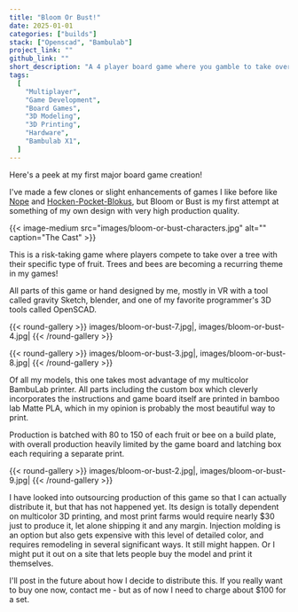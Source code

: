 ```yaml
---
title: "Bloom Or Bust!"
date: 2025-01-01
categories: ["builds"]
stack: ["Openscad", "Bambulab"]
project_link: ""
github_link: ""
short_description: "A 4 player board game where you gamble to take over a fruit tree."
tags:
  [
    "Multiplayer",
    "Game Development",
    "Board Games",
    "3D Modeling",
    "3D Printing",
    "Hardware",
    "Bambulab X1",
  ]
---
```


Here's a peek at my first major board game creation!

I've made a few clones or slight enhancements of games I like before like [Nope](/nope-game) and [Hocken-Pocket-Blokus](/hocken-pocket-blokus), but Bloom or Bust is my first attempt at something of my own design with very high production quality.

{{< image-medium
    src="images/bloom-or-bust-characters.jpg"
    alt=""
    caption="The Cast" >}}

This is a risk-taking game where players compete to take over a tree with their specific type of fruit. Trees and bees are becoming a recurring theme in my games!

All parts of this game or hand designed by me, mostly in VR with a tool called gravity Sketch, blender, and one of my favorite programmer's 3D tools called OpenSCAD.

{{< round-gallery >}}
images/bloom-or-bust-7.jpg|,
images/bloom-or-bust-4.jpg|
{{< /round-gallery >}}

{{< round-gallery >}}
images/bloom-or-bust-3.jpg|,
images/bloom-or-bust-8.jpg|
{{< /round-gallery >}}

Of all my models, this one takes most advantage of my multicolor BambuLab printer. All parts including the custom box which cleverly incorporates the instructions and game board itself are printed in bamboo lab Matte PLA, which in my opinion is probably the most beautiful way to print.

Production is batched with 80 to 150 of each fruit or bee on a build plate, with overall production heavily limited by the game board and latching box each requiring a separate print.

{{< round-gallery >}}
images/bloom-or-bust-2.jpg|,
images/bloom-or-bust-9.jpg|
{{< /round-gallery >}}

I have looked into outsourcing production of this game so that I can actually distribute it, but that has not happened yet. Its design is totally dependent on multicolor 3D printing, and most print farms would require nearly $30 just to produce it, let alone shipping it and any margin. Injection molding is an option but also gets expensive with this level of detailed color, and requires remodeling in several significant ways. It still might happen. Or I might put it out on a site that lets people buy the model and print it themselves.

I'll post in the future about how I decide to distribute this. If you really want to buy one now, contact me - but as of now I need to charge about $100 for a set.
